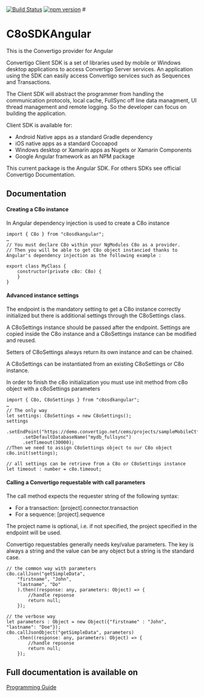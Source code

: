 [![Build Status](https://api.travis-ci.org/convertigo/c8osdk-angular.svg?branch=master)](https://travis-ci.org/convertigo/c8osdk-angular) [![npm version](https://img.shields.io/npm/v/c8osdkangular.svg)](https://www.npmjs.com/package/c8osdkangular) #

# C8oSDKAngular #

This is the Convertigo provider for Angular

Convertigo Client SDK is a set of libraries used by mobile or Windows desktop applications to access Convertigo Server services. An application using the SDK can easily access Convertigo services such as Sequences and Transactions.

The Client SDK will abstract the programmer from handling the communication protocols, local cache, FullSync off line data managment, UI thread management and remote logging. So the developer can focus on building the application.

Client SDK is available for:
* Android Native apps as a standard Gradle dependency
* iOS native apps as a standard Cocoapod
* Windows desktop or Xamarin apps as Nugets or Xamarin Components
* Google Angular framework as an NPM package

This current package is the Angular SDK. For others SDKs see official Convertigo Documentation.

## Documentation ##

#### Creating a C8o instance ####

In Angular dependency injection is used to create a C8o instance

    import { C8o } from "c8osdkangular";
    …
    // You must declare C8o within your NgModules C8o as a provider.
    // Then you will be able to get C8o object instancied thanks to Angular's dependency injection as the following example :
    
    export class MyClass {
        constructor(private c8o: C8o) {
        }
    }


#### Advanced instance settings ####
 The endpoint is the mandatory setting to get a C8o instance correctly initialized but there is additional settings through the C8oSettings class.

A C8oSettings instance should be passed after the endpoint. Settings are copied inside the C8o instance and a C8oSettings instance can be modified and reused.

Setters of C8oSettings always return its own instance and can be chained.

A C8oSettings can be instantiated from an existing C8oSettings or C8o instance.

In order to finish the c8o initialization you must use init method from c8o object with a c8oSettings parameters

    import { C8o, C8oSettings } from "c8osdkangular";
    …
    // The only way
    let settings: C8oSettings = new C8oSettings();
    settings
          .setEndPoint("https://demo.convertigo.net/cems/projects/sampleMobileCtfGallery")
          .setDefaultDatabaseName("mydb_fullsync")
          .setTimeout(30000);
    //Then we need to assign C8oSettings object to our C8o object
    c8o.init(settings);
    
    // all settings can be retrieve from a C8o or C8oSettings instance
    let timeout : number = c8o.timeout;

#### Calling a Convertigo requestable with call parameters ####

The call method expects the requester string of the following syntax:
* For a transaction: [project].connector.transaction
* For a sequence: [project].sequence

The project name is optional, i.e. if not specified, the project specified in the endpoint will be used.

Convertigo requestables generally needs key/value parameters. The key is always a string and the value can be any object but a string is the standard case.

    // the common way with parameters
    c8o.callJson("getSimpleData",
        "firstname", "John",
        "lastname", "Do"
        ).then((response: any, parameters: Object) => {
            //handle repsonse
            return null;
        });
    
    // the verbose way
    let parameters : Object = new Object({"firstname" : "John", "lastname": "Doe"});
    c8o.callJsonObject("getSimpleData", parameters)
        .then((response: any, parameters: Object) => {
            //handle repsonse
            return null;
        });


## Full documentation is available on ##

[Programming Guide](https://www.convertigo.com/document/convertigo-client-sdk/programming-guide/)
